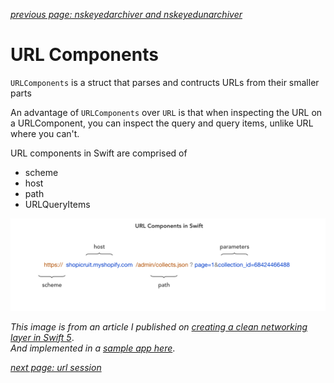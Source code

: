 *[previous page: nskeyedarchiver and nskeyedunarchiver](https://github.com/RinniSwift/Computer-Science-with-iOS/blob/main/archiver.md)*

# URL Components

`URLComponents` is a struct that parses and contructs URLs from their smaller parts

An advantage of `URLComponents` over `URL` is that when inspecting the URL on a URLComponent, you can inspect the query and query items, unlike URL where you can't.

URL components in Swift are comprised of
- scheme
- host
- path
- URLQueryItems

<img src="/Images/urlComponents.png" width="900"/>

*This image is from an article I published on [creating a clean networking layer in Swift 5](https://medium.com/hackernoon/about-the-networking-layer-in-swift-5-4bb2704a1a4f)*.\
*And implemented in a [sample app here](https://github.com/RinniSwift/NetworkChallenge)*.

*[next page: url session](https://github.com/RinniSwift/Computer-Science-with-iOS/blob/main/urlSession.md)*
